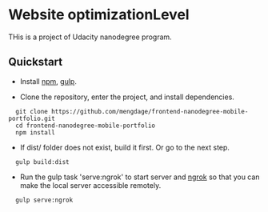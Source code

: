 # Website optimizationLevel

THis is a project of Udacity nanodegree program.

## Quickstart

- Install [npm](https://www.npmjs.com/), [gulp](https://www.gulp.com/).

- Clone the repository, enter the project, and install dependencies.

```
  git clone https://github.com/mengdage/frontend-nanodegree-mobile-portfolio.git
  cd frontend-nanodegree-mobile-portfolio
  npm install
```

- If dist/ folder does not exist, build it first. Or go to the next step.

```
  gulp build:dist
```

- Run the gulp task 'serve:ngrok' to start server and [ngrok](https://ngrok.com/) so that you can make the local server accessible remotely.

```
  gulp serve:ngrok
```
